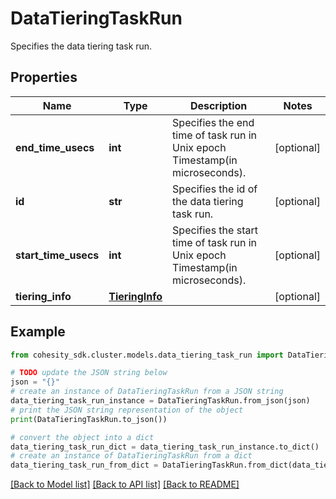 # DataTieringTaskRun

Specifies the data tiering task run.

## Properties

Name | Type | Description | Notes
------------ | ------------- | ------------- | -------------
**end_time_usecs** | **int** | Specifies the end time of task run in Unix epoch Timestamp(in microseconds). | [optional] 
**id** | **str** | Specifies the id of the data tiering task run. | [optional] 
**start_time_usecs** | **int** | Specifies the start time of task run in Unix epoch Timestamp(in microseconds). | [optional] 
**tiering_info** | [**TieringInfo**](TieringInfo.md) |  | [optional] 

## Example

```python
from cohesity_sdk.cluster.models.data_tiering_task_run import DataTieringTaskRun

# TODO update the JSON string below
json = "{}"
# create an instance of DataTieringTaskRun from a JSON string
data_tiering_task_run_instance = DataTieringTaskRun.from_json(json)
# print the JSON string representation of the object
print(DataTieringTaskRun.to_json())

# convert the object into a dict
data_tiering_task_run_dict = data_tiering_task_run_instance.to_dict()
# create an instance of DataTieringTaskRun from a dict
data_tiering_task_run_from_dict = DataTieringTaskRun.from_dict(data_tiering_task_run_dict)
```
[[Back to Model list]](../README.md#documentation-for-models) [[Back to API list]](../README.md#documentation-for-api-endpoints) [[Back to README]](../README.md)


